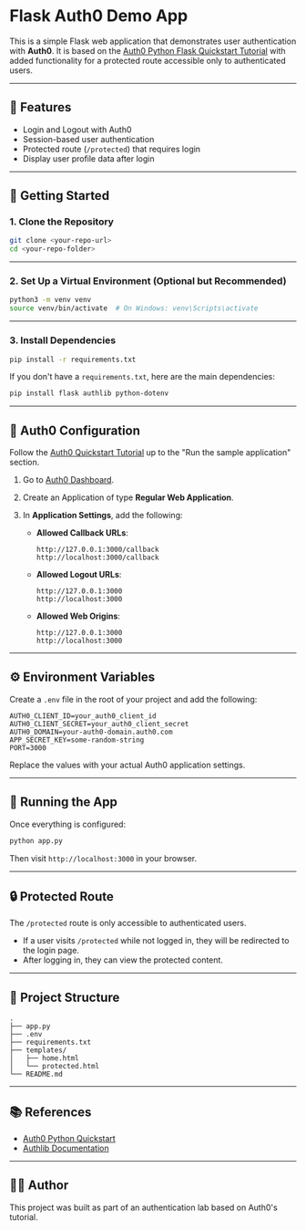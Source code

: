
# Flask Auth0 Demo App

This is a simple Flask web application that demonstrates user authentication with **Auth0**. It is based on the [Auth0 Python Flask Quickstart Tutorial](https://auth0.com/docs/quickstart/webapp/python#configure-auth0) with added functionality for a protected route accessible only to authenticated users.

---

## 🧩 Features

- Login and Logout with Auth0
- Session-based user authentication
- Protected route (`/protected`) that requires login
- Display user profile data after login

---

## 🚀 Getting Started

### 1. Clone the Repository

```bash
git clone <your-repo-url>
cd <your-repo-folder>
```

---

### 2. Set Up a Virtual Environment (Optional but Recommended)

```bash
python3 -m venv venv
source venv/bin/activate  # On Windows: venv\Scripts\activate
```

---

### 3. Install Dependencies

```bash
pip install -r requirements.txt
```

If you don't have a `requirements.txt`, here are the main dependencies:

```bash
pip install flask authlib python-dotenv
```

---

## 🔐 Auth0 Configuration

Follow the [Auth0 Quickstart Tutorial](https://auth0.com/docs/quickstart/webapp/python#configure-auth0) up to the "Run the sample application" section.

1. Go to [Auth0 Dashboard](https://manage.auth0.com/).
2. Create an Application of type **Regular Web Application**.
3. In **Application Settings**, add the following:

   - **Allowed Callback URLs**:  
     ```
     http://127.0.0.1:3000/callback
     http://localhost:3000/callback
     ```
   - **Allowed Logout URLs**:  
     ```
     http://127.0.0.1:3000
     http://localhost:3000
     ```
   - **Allowed Web Origins**:  
     ```
     http://127.0.0.1:3000
     http://localhost:3000
     ```

---

## ⚙️ Environment Variables

Create a `.env` file in the root of your project and add the following:

```env
AUTH0_CLIENT_ID=your_auth0_client_id
AUTH0_CLIENT_SECRET=your_auth0_client_secret
AUTH0_DOMAIN=your-auth0-domain.auth0.com
APP_SECRET_KEY=some-random-string
PORT=3000
```

Replace the values with your actual Auth0 application settings.

---

## 🏃 Running the App

Once everything is configured:

```bash
python app.py
```

Then visit `http://localhost:3000` in your browser.

---

## 🔒 Protected Route

The `/protected` route is only accessible to authenticated users.

- If a user visits `/protected` while not logged in, they will be redirected to the login page.
- After logging in, they can view the protected content.

---

## 📂 Project Structure

```
.
├── app.py
├── .env
├── requirements.txt
├── templates/
│   ├── home.html
│   └── protected.html
└── README.md
```

---

## 📚 References

- [Auth0 Python Quickstart](https://auth0.com/docs/quickstart/webapp/python)
- [Authlib Documentation](https://docs.authlib.org/)

---

## 🧑‍💻 Author

This project was built as part of an authentication lab based on Auth0's tutorial.
